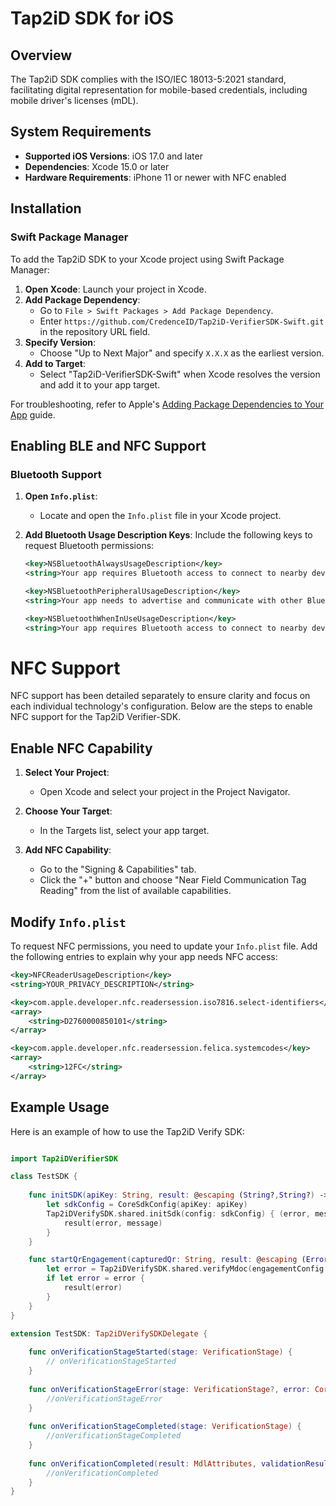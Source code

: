 # Tap2iD SDK for iOS

## Overview

The Tap2iD SDK complies with the ISO/IEC 18013-5:2021 standard, facilitating digital representation for mobile-based credentials, including mobile driver's licenses (mDL). 

## System Requirements

- **Supported iOS Versions**: iOS 17.0 and later
- **Dependencies**: Xcode 15.0 or later
- **Hardware Requirements**: iPhone 11 or newer with NFC enabled

## Installation

### Swift Package Manager

To add the Tap2iD SDK to your Xcode project using Swift Package Manager:

1. **Open Xcode**: Launch your project in Xcode.
2. **Add Package Dependency**:
   - Go to `File > Swift Packages > Add Package Dependency`.
   - Enter `https://github.com/CredenceID/Tap2iD-VerifierSDK-Swift.git` in the repository URL field.
3. **Specify Version**:
   - Choose "Up to Next Major" and specify `X.X.X` as the earliest version.
4. **Add to Target**:
   - Select "Tap2iD-VerifierSDK-Swift" when Xcode resolves the version and add it to your app target.

For troubleshooting, refer to Apple's [Adding Package Dependencies to Your App](https://developer.apple.com/library/archive/documentation/Xcode/Adding_Package_Dependencies_to_Your_App/) guide.

## Enabling BLE and NFC Support

### Bluetooth Support

1. **Open `Info.plist`**:
   - Locate and open the `Info.plist` file in your Xcode project.

2. **Add Bluetooth Usage Description Keys**:
   Include the following keys to request Bluetooth permissions:

   ```xml
   <key>NSBluetoothAlwaysUsageDescription</key>
   <string>Your app requires Bluetooth access to connect to nearby devices even in the background.</string>
   
   <key>NSBluetoothPeripheralUsageDescription</key>
   <string>Your app needs to advertise and communicate with other Bluetooth devices.</string>
   
   <key>NSBluetoothWhenInUseUsageDescription</key>
   <string>Your app requires Bluetooth access to connect to nearby devices while in use.</string>


# NFC Support

NFC support has been detailed separately to ensure clarity and focus on each individual technology's configuration. Below are the steps to enable NFC support for the Tap2iD Verifier-SDK.

## Enable NFC Capability

1. **Select Your Project**:
   - Open Xcode and select your project in the Project Navigator.

2. **Choose Your Target**:
   - In the Targets list, select your app target.

3. **Add NFC Capability**:
   - Go to the "Signing & Capabilities" tab.
   - Click the "+" button and choose "Near Field Communication Tag Reading" from the list of available capabilities.

## Modify `Info.plist`

To request NFC permissions, you need to update your `Info.plist` file. Add the following entries to explain why your app needs NFC access:

```xml
<key>NFCReaderUsageDescription</key>
<string>YOUR_PRIVACY_DESCRIPTION</string>

<key>com.apple.developer.nfc.readersession.iso7816.select-identifiers</key>
<array>
    <string>D2760000850101</string>
</array>

<key>com.apple.developer.nfc.readersession.felica.systemcodes</key>
<array>
    <string>12FC</string>
</array>

```


## Example Usage

Here is an example of how to use the Tap2iD Verify SDK:

```swift

import Tap2iDVerifierSDK

class TestSDK {
    
    func initSDK(apiKey: String, result: @escaping (String?,String?) -> Void) {
        let sdkConfig = CoreSdkConfig(apiKey: apiKey)
        Tap2iDVerifySDK.shared.initSdk(config: sdkConfig) { (error, message) in
            result(error, message)
        }
    }

    func startQrEngagement(capturedQr: String, result: @escaping (Error?) -> Void) {
        let error = Tap2iDVerifySDK.shared.verifyMdoc(engagementConfig: .qrCode(capturedQr), delegate: self)
        if let error = error {
            result(error)
        }
    }
}

extension TestSDK: Tap2iDVerifySDKDelegate {
    
    func onVerificationStageStarted(stage: VerificationStage) {
        // onVerificationStageStarted
    }
    
    func onVerificationStageError(stage: VerificationStage?, error: CoreCredenceErrorStruct?) {
        //onVerificationStageError
    }
    
    func onVerificationStageCompleted(stage: VerificationStage) {
        //onVerificationStageCompleted
    }
    
    func onVerificationCompleted(result: MdlAttributes, validationResult: [CoreCredenceErrorStruct]) {
        //onVerificationCompleted
    }
}

```
